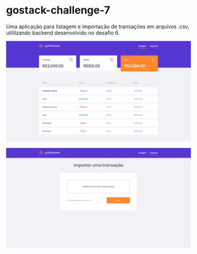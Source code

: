 # gostack-challenge-7
Uma aplicação para listagem e importação de transações em arquivos .csv, utililzando backend desenvolvido no desafio 6.

![List Page](https://raw.githubusercontent.com/CHenOli/gostack-challenge-7/master/src/assets/list.png)


![Import Page](https://raw.githubusercontent.com/CHenOli/gostack-challenge-7/master/src/assets/import.png)
